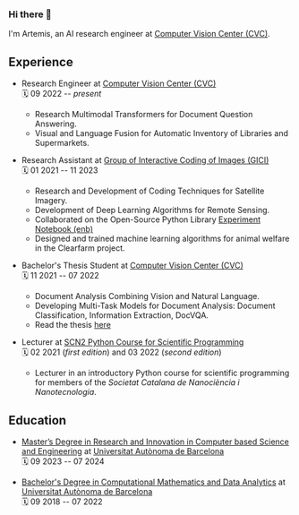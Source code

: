 ### Hi there 👋

I'm Artemis, an AI research engineer at [Computer Vision Center (CVC)](http://www.cvc.uab.es/ "CVC's Homepage").

## Experience
- Research Engineer at [Computer Vision Center (CVC)](http://www.cvc.uab.es/ "CVC's Homepage")  
  🗓️ 09 2022 -- _present_
  - Research Multimodal Transformers for Document Question Answering.
  - Visual and Language Fusion for Automatic Inventory of Libraries and Supermarkets.

- Research Assistant at [Group of Interactive Coding of Images (GICI)](https://gici.uab.cat/GiciWebPage/ "GICI's Homepage")  
  🗓️ 01 2021 -- 11 2023 
  
   - Research and Development of Coding Techniques for Satellite Imagery.
   - Development of Deep Learning Algorithms for Remote Sensing.
   - Collaborated on the Open-Source Python Library [Experiment Notebook (enb)](https://github.com/miguelinux314/experiment-notebook "enb's GitHub repo")
   - Designed and trained machine learning algorithms for animal welfare in the Clearfarm project.
 
- Bachelor's Thesis Student at [Computer Vision Center (CVC)](http://www.cvc.uab.es/ "CVC's Homepage")  
  🗓️ 11 2021 -- 07 2022
  
   - Document Analysis Combining Vision and Natural Language.
   - Developing Multi-Task Models for Document Analysis: Document Classification, Information Extraction, DocVQA.
   - Read the thesis [here](https://github.com/llabres/llabres/blob/main/Multi_Task_Document_Understanding_using_Layout_and_Text_to_Text_Transformer.pdf "Multi-Task Document Understanding using Layout+Text to Text Transformer")

- Lecturer at [SCN2 Python Course for Scientific Programming](https://llacorp.github.io/Python-Course-for-Scientific-Programming/ "GitHub repo with the course material")  
  🗓️ 02 2021 (_first edition_) and 03 2022 (_second edition_)  
  
   - Lecturer in an introductory Python course for scientific programming for members of the _Societat Catalana de Nanociència i Nanotecnologia_.

## Education
- [Master’s Degree in Research and Innovation in Computer based Science and Engineering](https://www.uab.cat/web/estudiar/official-master-s-degrees/general-information-1096480962610.html?param1=1345875382068) at [Universitat Autònoma de Barcelona](https://www.uab.cat/web/universitat-autonoma-de-barcelona-1345467954774.html)  
🗓️ 09 2023 -- 07 2024

- [Bachelor's Degree in Computational Mathematics and Data Analytics](https://www.uab.cat/web/estudiar/ehea-degrees/general-information-1216708259085.html?param1=1345740824235) at [Universitat Autònoma de Barcelona](https://www.uab.cat/web/universitat-autonoma-de-barcelona-1345467954774.html)  
🗓️ 09 2018 -- 07 2022
